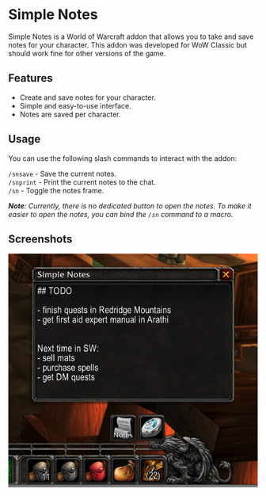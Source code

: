 # Simple Notes

Simple Notes is a World of Warcraft addon that allows you to take and save notes for your character. This addon was developed for WoW Classic but should work fine for other versions of the game.

## Features

- Create and save notes for your character.
- Simple and easy-to-use interface.
- Notes are saved per character.

## Usage

You can use the following slash commands to interact with the addon:

`/snsave` - Save the current notes.  
`/snprint` - Print the current notes to the chat.  
`/sn` - Toggle the notes frame.

***Note**: Currently, there is no dedicated button to open the notes. To make it easier to open the notes, you can bind the `/sn` command to a macro.*

## Screenshots

![Screenshot of the SimpleNotes addon](assets/SimpleNotes.png)
